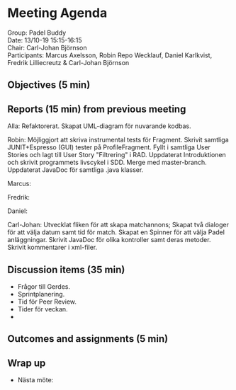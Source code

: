 # Meeting Agenda
Group: Padel Buddy  
Date: 13/10-19 15:15-16:15  
Chair: Carl-Johan Björnson  
Participants: Marcus Axelsson, Robin Repo Wecklauf, Daniel Karlkvist, Fredrik Lilliecreutz & Carl-Johan Björnson

## Objectives (5 min)

## Reports (15 min) from previous meeting

Alla: Refaktorerat. Skapat UML-diagram för nuvarande kodbas.

Robin: Möjliggjort att skriva instrumental tests för Fragment. Skrivit samtliga JUNIT+Espresso (GUI) tester på ProfileFragment. Fyllt i samtliga User Stories och lagt till User Story "Filtrering" i RAD. Uppdaterat Introduktionen och skrivit programmets livscykel i SDD. Merge med master-branch. Uppdaterat JavaDoc för samtliga .java klasser. 

Marcus:

Fredrik:

Daniel:

Carl-Johan: Utvecklat fliken för att skapa matchannons; Skapat två dialoger för att välja datum samt tid för match. Skapat en Spinner för att välja Padel anläggningar. Skrivit JavaDoc för olika kontroller samt deras metoder. Skrivit kommentarer i xml-filer. 
 
## Discussion items (35 min)
- Frågor till Gerdes.
- Sprintplanering.
- Tid för Peer Review.
- Tider för veckan.
- 

## Outcomes and assignments (5 min)


## Wrap up

- Nästa möte: 
